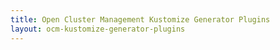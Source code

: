 ```yaml
---
title: Open Cluster Management Kustomize Generator Plugins
layout: ocm-kustomize-generator-plugins
---
```

